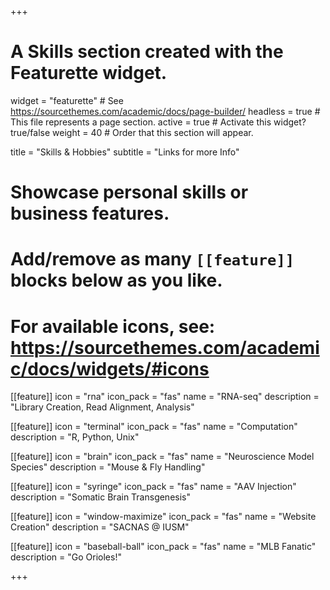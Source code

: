 +++
# A Skills section created with the Featurette widget.
widget = "featurette"  # See https://sourcethemes.com/academic/docs/page-builder/
headless = true  # This file represents a page section.
active = true  # Activate this widget? true/false
weight = 40  # Order that this section will appear.

title = "Skills & Hobbies"
subtitle = "Links for more Info"

# Showcase personal skills or business features.
#
# Add/remove as many `[[feature]]` blocks below as you like.
#
# For available icons, see: https://sourcethemes.com/academic/docs/widgets/#icons

[[feature]]
  icon = "rna"
  icon_pack = "fas"
  name = "RNA-seq"
  description = "Library Creation, Read Alignment, Analysis"

[[feature]]
  icon = "terminal"
  icon_pack = "fas"
  name = "Computation"
  description = "R, Python, Unix"

[[feature]]
  icon = "brain"
  icon_pack = "fas"
  name = "Neuroscience Model Species"
  description = "Mouse & Fly Handling"  

[[feature]]
  icon = "syringe"
  icon_pack = "fas"
  name = "AAV Injection"
  description = "Somatic Brain Transgenesis"

[[feature]]
  icon = "window-maximize"
  icon_pack = "fas"
  name = "Website Creation"
  description = "SACNAS @ IUSM"

[[feature]]
  icon = "baseball-ball"
  icon_pack = "fas"
  name = "MLB Fanatic"
  description = "Go Orioles!"

+++
